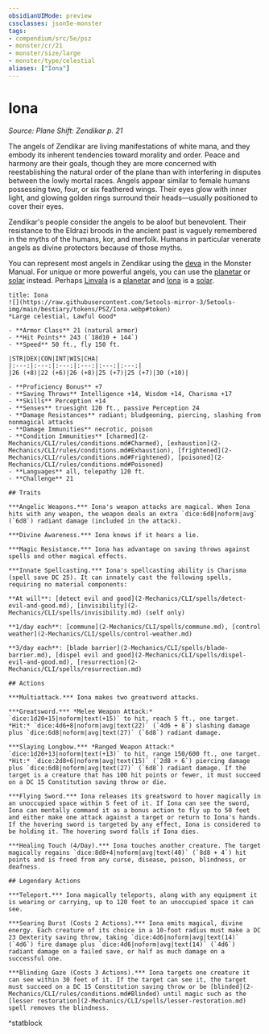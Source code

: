 ```yaml
---
obsidianUIMode: preview
cssclasses: json5e-monster
tags:
- compendium/src/5e/psz
- monster/cr/21
- monster/size/large
- monster/type/celestial
aliases: ["Iona"]
---
```

# Iona
*Source: Plane Shift: Zendikar p. 21*  

The angels of Zendikar are living manifestations of white mana, and they embody its inherent tendencies toward morality and order. Peace and harmony are their goals, though they are more concerned with reestablishing the natural order of the plane than with interfering in disputes between the lowly mortal races. Angels appear similar to female humans possessing two, four, or six feathered wings. Their eyes glow with inner light, and glowing golden rings surround their heads—usually positioned to cover their eyes.

Zendikar's people consider the angels to be aloof but benevolent. Their resistance to the Eldrazi broods in the ancient past is vaguely remembered in the myths of the humans, kor, and merfolk. Humans in particular venerate angels as divine protectors because of those myths.

You can represent most angels in Zendikar using the [deva](2-Mechanics/CLI/bestiary/celestial/deva.md) in the Monster Manual. For unique or more powerful angels, you can use the [planetar](2-Mechanics/CLI/bestiary/celestial/planetar.md) or [solar](2-Mechanics/CLI/bestiary/celestial/solar.md) instead. Perhaps [Linvala](2-Mechanics/CLI/bestiary/npc/linvala-psz.md) is a [planetar](2-Mechanics/CLI/bestiary/celestial/planetar.md) and [Iona](2-Mechanics/CLI/bestiary/npc/iona-psz.md) is a [solar](2-Mechanics/CLI/bestiary/celestial/solar.md).

```ad-statblock
title: Iona
![](https://raw.githubusercontent.com/5etools-mirror-3/5etools-img/main/bestiary/tokens/PSZ/Iona.webp#token)
*Large celestial, Lawful Good*

- **Armor Class** 21 (natural armor)
- **Hit Points** 243 (`18d10 + 144`)
- **Speed** 50 ft., fly 150 ft.

|STR|DEX|CON|INT|WIS|CHA|
|:---:|:---:|:---:|:---:|:---:|:---:|
|26 (+8)|22 (+6)|26 (+8)|25 (+7)|25 (+7)|30 (+10)|

- **Proficiency Bonus** +7
- **Saving Throws** Intelligence +14, Wisdom +14, Charisma +17
- **Skills** Perception +14
- **Senses** truesight 120 ft., passive Perception 24
- **Damage Resistances** radiant; bludgeoning, piercing, slashing from nonmagical attacks
- **Damage Immunities** necrotic, poison
- **Condition Immunities** [charmed](2-Mechanics/CLI/rules/conditions.md#Charmed), [exhaustion](2-Mechanics/CLI/rules/conditions.md#Exhaustion), [frightened](2-Mechanics/CLI/rules/conditions.md#Frightened), [poisoned](2-Mechanics/CLI/rules/conditions.md#Poisoned)
- **Languages** all, telepathy 120 ft.
- **Challenge** 21

## Traits

***Angelic Weapons.*** Iona's weapon attacks are magical. When Iona hits with any weapon, the weapon deals an extra `dice:6d8|noform|avg` (`6d8`) radiant damage (included in the attack).

***Divine Awareness.*** Iona knows if it hears a lie.

***Magic Resistance.*** Iona has advantage on saving throws against spells and other magical effects.

***Innate Spellcasting.*** Iona's spellcasting ability is Charisma (spell save DC 25). It can innately cast the following spells, requiring no material components:

**At will**: [detect evil and good](2-Mechanics/CLI/spells/detect-evil-and-good.md), [invisibility](2-Mechanics/CLI/spells/invisibility.md) (self only)

**1/day each**: [commune](2-Mechanics/CLI/spells/commune.md), [control weather](2-Mechanics/CLI/spells/control-weather.md)

**3/day each**: [blade barrier](2-Mechanics/CLI/spells/blade-barrier.md), [dispel evil and good](2-Mechanics/CLI/spells/dispel-evil-and-good.md), [resurrection](2-Mechanics/CLI/spells/resurrection.md)

## Actions

***Multiattack.*** Iona makes two greatsword attacks.

***Greatsword.*** *Melee Weapon Attack:* `dice:1d20+15|noform|text(+15)` to hit, reach 5 ft., one target. *Hit:* `dice:4d6+8|noform|avg|text(22)` (`4d6 + 8`) slashing damage plus `dice:6d8|noform|avg|text(27)` (`6d8`) radiant damage.

***Slaying Longbow.*** *Ranged Weapon Attack:* `dice:1d20+13|noform|text(+13)` to hit, range 150/600 ft., one target. *Hit:* `dice:2d8+6|noform|avg|text(15)` (`2d8 + 6`) piercing damage plus `dice:6d8|noform|avg|text(27)` (`6d8`) radiant damage. If the target is a creature that has 100 hit points or fewer, it must succeed on a DC 15 Constitution saving throw or die.

***Flying Sword.*** Iona releases its greatsword to hover magically in an unoccupied space within 5 feet of it. If Iona can see the sword, Iona can mentally command it as a bonus action to fly up to 50 feet and either make one attack against a target or return to Iona's hands. If the hovering sword is targeted by any effect, Iona is considered to be holding it. The hovering sword falls if Iona dies.

***Healing Touch (4/Day).*** Iona touches another creature. The target magically regains `dice:8d8+4|noform|avg|text(40)` (`8d8 + 4`) hit points and is freed from any curse, disease, poison, blindness, or deafness.

## Legendary Actions

***Teleport.*** Iona magically teleports, along with any equipment it is wearing or carrying, up to 120 feet to an unoccupied space it can see.

***Searing Burst (Costs 2 Actions).*** Iona emits magical, divine energy. Each creature of its choice in a 10-foot radius must make a DC 23 Dexterity saving throw, taking `dice:4d6|noform|avg|text(14)` (`4d6`) fire damage plus `dice:4d6|noform|avg|text(14)` (`4d6`) radiant damage on a failed save, or half as much damage on a successful one.

***Blinding Gaze (Costs 3 Actions).*** Iona targets one creature it can see within 30 feet of it. If the target can see it, the target must succeed on a DC 15 Constitution saving throw or be [blinded](2-Mechanics/CLI/rules/conditions.md#Blinded) until magic such as the [lesser restoration](2-Mechanics/CLI/spells/lesser-restoration.md) spell removes the blindness.
```
^statblock